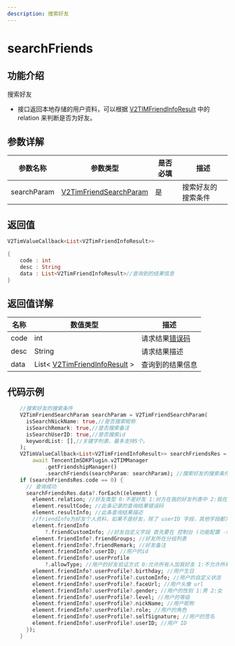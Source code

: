 ```yaml
---
description: 搜索好友
---
```


# searchFriends

## 功能介绍

搜索好友

* 接口返回本地存储的用户资料，可以根据 [V2TIMFriendInfoResult](../guan-jian-lei/user/v2timfriendinforesult.md) 中的 relation 来判断是否为好友。

## 参数详解

| 参数名称        | 参数类型                                                                      | 是否必填 | 描述        |
| ----------- | ------------------------------------------------------------------------- | ---- | --------- |
| searchParam | [V2TimFriendSearchParam](../guan-jian-lei/user/v2timfriendsearchparam.md) | 是    | 搜索好友的搜索条件 |

## 返回值

```dart
V2TimValueCallback<List<V2TimFriendInfoResult>>

{
    code : int
    desc : String
    data : List<V2TimFriendInfoResult>//查询到的结果信息
}
```

## 返回值详解

| 名称   | 数值类型                                                                            | 描述                                                             |
| ---- | ------------------------------------------------------------------------------- | -------------------------------------------------------------- |
| code | int                                                                             | 请求结果[错误码](https://cloud.tencent.com/document/product/269/1671) |
| desc | String                                                                          | 请求结果描述                                                         |
| data | List< [V2TimFriendInfoResult](../guan-jian-lei/user/v2timfriendinforesult.md) > | 查询到的结果信息                                                       |

## 代码示例

```dart
    //搜索好友的搜索条件
    V2TimFriendSearchParam searchParam = V2TimFriendSearchParam(
      isSearchNickName: true,//是否搜索昵称
      isSearchRemark: true,//是否搜索备注
      isSearchUserID: true,//是否搜索id
      keywordList: [],//关键字列表，最多支持5个。
    );
    V2TimValueCallback<List<V2TimFriendInfoResult>> searchFriendsRes =
        await TencentImSDKPlugin.v2TIMManager
            .getFriendshipManager()
            .searchFriends(searchParam: searchParam); //搜索好友的搜索条件
    if (searchFriendsRes.code == 0) {
      // 查询成功
      searchFriendsRes.data?.forEach((element) {
        element.relation; //好友类型 0:不是好友 1:对方在我的好友列表中 2:我在对方的好友列表中 3:互为好友
        element.resultCode; //此条记录的查询结果错误码
        element.resultInfo; //此条查询结果描述
        //friendInfo为好友个人资料，如果不是好友，除了 userID 字段，其他字段都为空
        element.friendInfo
            ?.friendCustomInfo; //好友自定义字段 首先要在 控制台 (功能配置 -> 好友自定义字段) 配置好友自定义字段，然后再调用接口进行设置
        element.friendInfo?.friendGroups; //好友所在分组列表
        element.friendInfo?.friendRemark; //好友备注
        element.friendInfo?.userID; //用户的id
        element.friendInfo?.userProfile
            ?.allowType; //用户的好友验证方式 0:允许所有人加我好友 1:不允许所有人加我好友 2:加我好友需我确认
        element.friendInfo?.userProfile?.birthday; //用户生日
        element.friendInfo?.userProfile?.customInfo; //用户的自定义状态
        element.friendInfo?.userProfile?.faceUrl; //用户头像 url
        element.friendInfo?.userProfile?.gender; //用户的性别 1:男 2:女
        element.friendInfo?.userProfile?.level; //用户的等级
        element.friendInfo?.userProfile?.nickName; //用户昵称
        element.friendInfo?.userProfile?.role; //用户的角色
        element.friendInfo?.userProfile?.selfSignature; //用户的签名
        element.friendInfo?.userProfile?.userID; //用户 ID
      });
    }
```

